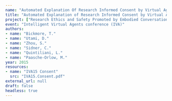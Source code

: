 ```yaml
---
name: "Automated Explanation Of Research Informed Consent by Virtual Agents"
title: "Automated Explanation of Research Informed Consent by Virtual Agents"
project: ["Research Ethics and Safety Promoted by Embodied Conversational Technology (RESPECT)"]
event: "Intelligent Virtual Agents conference (IVA)"
authors:
- name: "Bickmore, T."
- name: "Utami, D."
- name: "Zhou, S."
- name: "Sidner, C."
- name: "Quintiliani, L."
- name: "Paasche-Orlow, M."
year: 2015
resources:
- name: "IVA15 Consent"
  src: "IVA15.Consent.pdf"
external_url: null
draft: false 
headless: true
---
```

